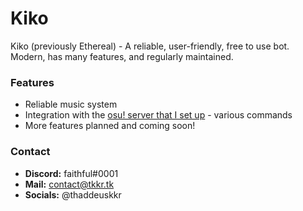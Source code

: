 # Kiko

Kiko (previously Ethereal) - A reliable, user-friendly, free to use bot. Modern, has many features, and regularly maintained.

### Features

- Reliable music system
- Integration with the [osu! server that I set up](https://beatmap.tk) - various commands
- More features planned and coming soon!

### Contact

- **Discord:** faithful#0001
- **Mail:** contact@tkkr.tk
- **Socials:** @thaddeuskkr
